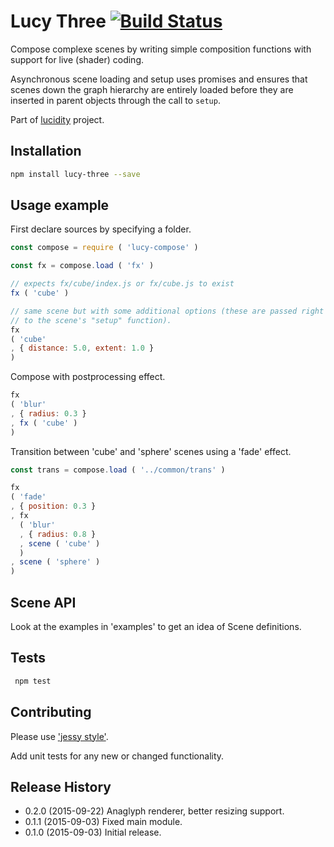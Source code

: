 # Lucy Three [![Build Status](https://travis-ci.org/lucidogen/lucy-three.svg)](https://travis-ci.org/lucidogen/lucy-three)

Compose complexe scenes by writing simple composition functions with support for
live (shader) coding.

Asynchronous scene loading and setup uses promises and ensures that scenes down
the graph hierarchy are entirely loaded before they are inserted in parent
objects through the call to `setup`.

Part of [lucidity](http://lucidity.io) project.

## Installation

  ```sh
  npm install lucy-three --save
  ```

## Usage example

First declare sources by specifying a folder.

  ```js
  const compose = require ( 'lucy-compose' )

  const fx = compose.load ( 'fx' )

  // expects fx/cube/index.js or fx/cube.js to exist
  fx ( 'cube' )

  // same scene but with some additional options (these are passed right through
  // to the scene's "setup" function).
  fx
  ( 'cube'
  , { distance: 5.0, extent: 1.0 }
  )
  ```

Compose with postprocessing effect.

  ```js
  fx
  ( 'blur'
  , { radius: 0.3 }
  , fx ( 'cube' )
  )
  ```

Transition between 'cube' and 'sphere' scenes using a 'fade' effect.
  ```js
  const trans = compose.load ( '../common/trans' )

  fx
  ( 'fade'
  , { position: 0.3 }
  , fx
    ( 'blur'
    , { radius: 0.8 }
    , scene ( 'cube' )
    )
  , scene ( 'sphere' )
  )
  ```

## Scene API

Look at the examples in 'examples' to get an idea of Scene definitions.


## Tests

  ```sh
   npm test
  ```

## Contributing

Please use ['jessy style'](http://github.com/lucidogen/jessy).

Add unit tests for any new or changed functionality.

## Release History

  * 0.2.0 (2015-09-22) Anaglyph renderer, better resizing support.
  * 0.1.1 (2015-09-03) Fixed main module.
  * 0.1.0 (2015-09-03) Initial release.
